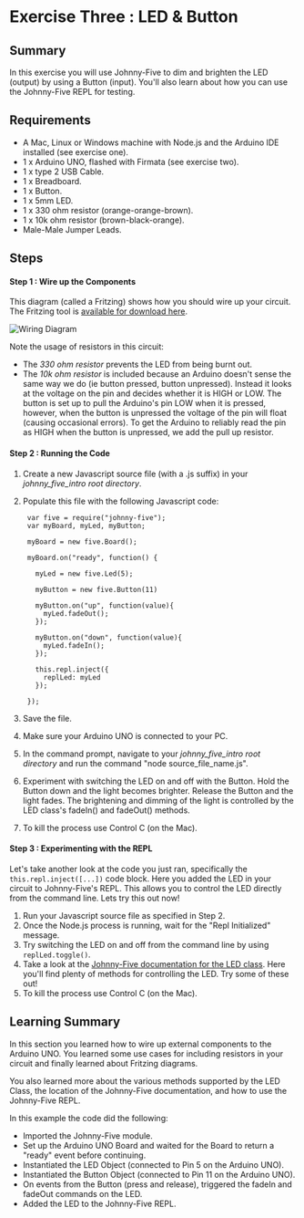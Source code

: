 # Exercise Three : LED & Button #

## Summary ##

In this exercise you will use Johnny-Five to dim and brighten the LED (output) by using a Button (input). You'll also learn about how you can use the Johnny-Five REPL for testing.

## Requirements ##

* A Mac, Linux or Windows machine with Node.js and the Arduino IDE installed (see exercise one).
* 1 x Arduino UNO, flashed with Firmata (see exercise two).
* 1 x type 2 USB Cable.
* 1 x Breadboard.
* 1 x Button.
* 1 x 5mm LED.
* 1 x 330 ohm resistor (orange-orange-brown).
* 1 x 10k ohm resistor (brown-black-orange).
* Male-Male Jumper Leads.

## Steps ##

#### Step 1 : Wire up the Components ####

This diagram (called a Fritzing) shows how you should wire up your circuit.  The Fritzing tool is [available for download here](http://fritzing.org/download/).

![Wiring Diagram](https://github.com/markwest1972/johnny_five_intro/blob/master/fritzings/03_led_and_button.png)

Note the usage of resistors in this circuit:
* The *330 ohm resistor* prevents the LED from being burnt out.
* The *10k ohm resistor* is included because an Arduino doesn't sense the same way we do (ie button pressed, button unpressed). Instead it looks at the voltage on the pin and decides whether it is HIGH or LOW. The button is set up to pull the Arduino's pin LOW when it is pressed, however, when the button is unpressed the voltage of the pin will float (causing occasional errors). To get the Arduino to reliably read the pin as HIGH when the button is unpressed, we add the pull up resistor.

#### Step 2 : Running the Code ####

1. Create a new Javascript source file (with a .js suffix) in your *johnny_five_intro root directory*.
2. Populate this file with the following Javascript code:

        var five = require("johnny-five");
        var myBoard, myLed, myButton;

        myBoard = new five.Board();

        myBoard.on("ready", function() {

          myLed = new five.Led(5);

          myButton = new five.Button(11)

          myButton.on("up", function(value){
            myLed.fadeOut();
          });

          myButton.on("down", function(value){
            myLed.fadeIn();
          });

          this.repl.inject({
            replLed: myLed
          });

        });
3. Save the file.
4. Make sure your Arduino UNO is connected to your PC.
5. In the command prompt, navigate to your *johnny_five_intro root directory* and run the command "node source_file_name.js".
6. Experiment with switching the LED on and off with the Button.  Hold the Button down and the light becomes brighter.  Release the Button and the light fades.  The brightening and dimming of the light is controlled by the LED class's fadeIn() and fadeOut() methods.  
7. To kill the process use Control C (on the Mac).

#### Step 3 : Experimenting with the REPL ####

Let's take another look at the code you just ran, specifically the `this.repl.inject([...])` code block.  Here you added the LED in your circuit to Johnny-Five's REPL.  This allows you to control the LED directly from the command line.  Lets try this out now!

1. Run your Javascript source file as specified in Step 2.
2. Once the Node.js process is running, wait for the "Repl Initialized" message.
3. Try switching the LED on and off from the command line by using `replLed.toggle()`.
4. Take a look at the [Johnny-Five documentation for the LED class](http://johnny-five.io/api/led/).  Here you'll find plenty of methods for controlling the LED.  Try some of these out!
5. To kill the process use Control C (on the Mac).

## Learning Summary ##

In this section you learned how to wire up external components to the Arduino UNO.  You learned some use cases for including resistors in your circuit and finally learned about Fritzing diagrams.

You also learned more about the various methods supported by the LED Class, the location of the Johnny-Five documentation, and how to use the Johnny-Five REPL.

In this example the code did the following:
 * Imported the Johnny-Five module.
 * Set up the Arduino UNO Board and waited for the Board to return a "ready" event before continuing.
 * Instantiated the LED Object (connected to Pin 5 on the Arduino UNO).
 * Instantiated the Button Object (connected to Pin 11 on the Arduino UNO).
 * On events from the Button (press and release), triggered the fadeIn and fadeOut commands on the LED.
 * Added the LED to the Johnny-Five REPL.
